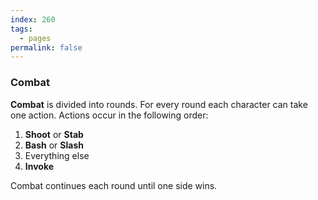 ```yaml
---
index: 260
tags:
  - pages
permalink: false
---
```

### Combat

**Combat** is divided into rounds. For every round each character can take one action. Actions occur in the following order:

1. **Shoot** or **Stab**
2. **Bash** or **Slash**
3. Everything else
4. **Invoke**

Combat continues each round until one side wins.